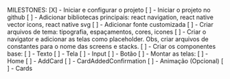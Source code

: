 MILESTONES:
[X] - Iniciar e configurar o projeto
[ ] - Iniciar o projeto no github
[ ] - Adicionar bibliotecas principais: react navigation, react native vector icons, react native svg
[ ] - Adicionar fonte customizada
[ ] - Criar arquivos de tema: tipografia, espaçamentos, cores, icones
[ ] - Criar o navigator e adicionar as telas como placeholder. Obs, criar arquivos de constantes para o nome das screens e stacks.
[ ] - Criar os componentes base:
     [ ] - Texto
     [ ] - Tela
     [ ] - Input
     [ ] - Botão
[ ] - Montar as telas:
      [ ] - Home 
      [ ] - AddCard
      [ ] - CardAddedConfirmation
      [ ] - Animação (Opcional)
      [ ] - Cards
